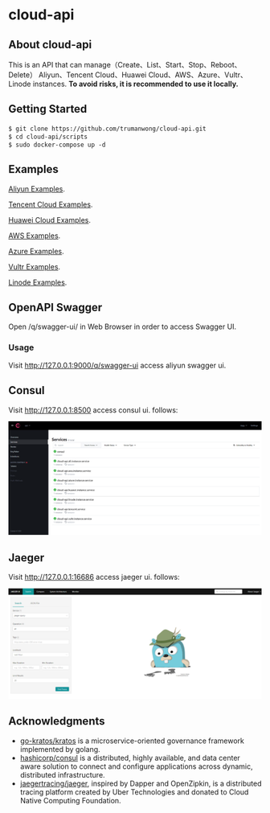 # cloud-api

## About cloud-api

This is an API that can manage（Create、List、Start、Stop、Reboot、Delete） Aliyun、Tencent Cloud、Huawei Cloud、AWS、Azure、Vultr、Linode instances. __To avoid risks, it is recommended to use it locally.__

## Getting Started

```shell
$ git clone https://github.com/trumanwong/cloud-api.git
$ cd cloud-api/scripts
$ sudo docker-compose up -d
```

## Examples

[Aliyun Examples](./services/ali/README.md).

[Tencent Cloud Examples](./services/tencent/README.md).

[Huawei Cloud Examples](./services/huawei/README.md).

[AWS Examples](./services/aws/README.md).

[Azure Examples](./services/azure/README.md).

[Vultr Examples](./services/vultr/README.md).

[Linode Examples](./services/linode/README.md).

## OpenAPI Swagger

Open /q/swagger-ui/ in Web Browser in order to access Swagger UI.

### Usage

Visit http://127.0.0.1:9000/q/swagger-ui access aliyun swagger ui.

## Consul

Visit http://127.0.0.1:8500 access consul ui. follows:

![img](./consul.png)

## Jaeger

Visit http://127.0.0.1:16686 access jaeger ui. follows:

![img](./jaeger.png)

## Acknowledgments

* [go-kratos/kratos](https://github.com/go-kratos/kratos)  is a microservice-oriented governance framework implemented by golang.
* [hashicorp/consul](https://github.com/hashicorp/consul)  is a distributed, highly available, and data center aware solution to connect and configure applications across dynamic, distributed infrastructure.
* [jaegertracing/jaeger](https://github.com/jaegertracing/jaeger), inspired by Dapper and OpenZipkin, is a distributed tracing platform created by Uber Technologies and donated to Cloud Native Computing Foundation.